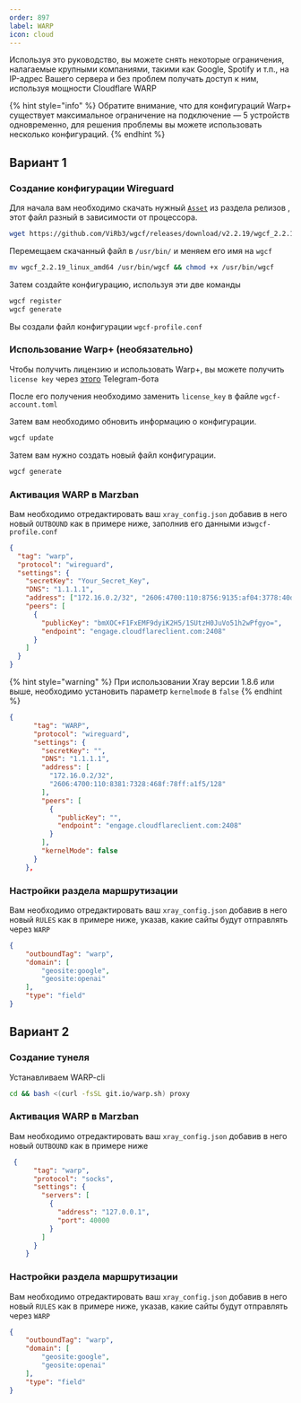 ```yaml
---
order: 897
label: WARP
icon: cloud
---
```


Используя это руководство, вы можете снять некоторые ограничения, налагаемые крупными компаниями, такими как Google, Spotify и т.п., на IP-адрес Вашего сервера и без проблем получать доступ к ним, используя мощности Cloudflare WARP

{% hint style="info" %}
Обратите внимание, что для конфигураций Warp+ существует максимальное ограничение на подключение — 5 устройств одновременно, для решения проблемы вы можете использовать несколько конфигураций.
{% endhint %}


## Вариант 1
### Создание конфигурации Wireguard

Для начала вам необходимо скачать нужный [`Asset`](https://github.com/ViRb3/wgcf/releases) из раздела релизов , этот файл разный в зависимости от процессора.

```bash
wget https://github.com/ViRb3/wgcf/releases/download/v2.2.19/wgcf_2.2.19_linux_amd64
```

Перемещаем скачанный файл в  `/usr/bin/`  и меняем его имя на `wgcf`

```bash
mv wgcf_2.2.19_linux_amd64 /usr/bin/wgcf && chmod +x /usr/bin/wgcf
```

Затем создайте конфигурацию, используя эти две команды

```bash
wgcf register
wgcf generate
```

Вы создали файл конфигурации `wgcf-profile.conf`

### Использование Warp+ (необязательно)

Чтобы получить лицензию и использовать Warp+, вы можете получить `license key` через [этого](https://t.me/generatewarpplusbot) Telegram-бота

После его получения необходимо заменить `license_key` в файле `wgcf-account.toml`

Затем вам необходимо обновить информацию о конфигурации.

```bash
wgcf update
```

Затем вам нужно создать новый файл конфигурации.

```bash
wgcf generate
```

### Активация WARP  в Marzban

Вам необходимо отредактировать ваш `xray_config.json` добавив в него новый `OUTBOUND` как в примере ниже, заполнив его данными из`wgcf-profile.conf`

```json
{
  "tag": "warp",
  "protocol": "wireguard",
  "settings": {
    "secretKey": "Your_Secret_Key",
    "DNS": "1.1.1.1",
    "address": ["172.16.0.2/32", "2606:4700:110:8756:9135:af04:3778:40d9/128"],
    "peers": [
      {
        "publicKey": "bmXOC+F1FxEMF9dyiK2H5/1SUtzH0JuVo51h2wPfgyo=",
        "endpoint": "engage.cloudflareclient.com:2408"
      }
    ]
  }
}
```
{% hint style="warning" %}
При использовании  Xray версии 1.8.6 или выше, необходимо установить параметр `kernelmode` в `false`
{% endhint %}
```json
{
      "tag": "WARP",
      "protocol": "wireguard",
      "settings": {
        "secretKey": "",
        "DNS": "1.1.1.1",
        "address": [
          "172.16.0.2/32",
          "2606:4700:110:8381:7328:468f:78ff:a1f5/128"
        ],
        "peers": [
          {
            "publicKey": "",
            "endpoint": "engage.cloudflareclient.com:2408"
          }
        ],
        "kernelMode": false
      }
    },
``` 
### Настройки раздела маршрутизации
Вам необходимо отредактировать ваш `xray_config.json` добавив в него новый `RULES` как в примере ниже, указав, какие сайты будут отправлять через `WARP`

```json
{
    "outboundTag": "warp",
    "domain": [
        "geosite:google",
        "geosite:openai"
    ],
    "type": "field"
}
```

## Вариант 2
### Создание тунеля

Устанавливаем WARP-cli

```bash
cd && bash <(curl -fsSL git.io/warp.sh) proxy
```

### Активация WARP  в Marzban

Вам необходимо отредактировать ваш `xray_config.json` добавив в него новый `OUTBOUND` как в примере ниже

```json
 {
      "tag": "warp",
      "protocol": "socks",
      "settings": {
        "servers": [
          {
            "address": "127.0.0.1",
            "port": 40000
          }
        ]
      }
    }
```

### Настройки раздела маршрутизации
Вам необходимо отредактировать ваш `xray_config.json` добавив в него новый `RULES` как в примере ниже, указав, какие сайты будут отправлять через `WARP`

```json
{
    "outboundTag": "warp",
    "domain": [
        "geosite:google",
        "geosite:openai"
    ],
    "type": "field"
}
```
